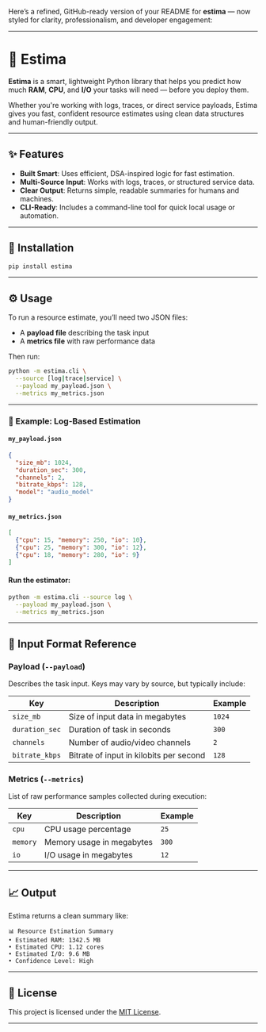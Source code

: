Here’s a refined, GitHub-ready version of your README for **estima** — now styled for clarity, professionalism, and developer engagement:

---

# 🧠 Estima

**Estima** is a smart, lightweight Python library that helps you predict how much **RAM**, **CPU**, and **I/O** your tasks will need — before you deploy them.

Whether you're working with logs, traces, or direct service payloads, Estima gives you fast, confident resource estimates using clean data structures and human-friendly output.

---

## ✨ Features

- **Built Smart**: Uses efficient, DSA-inspired logic for fast estimation.
- **Multi-Source Input**: Works with logs, traces, or structured service data.
- **Clear Output**: Returns simple, readable summaries for humans and machines.
- **CLI-Ready**: Includes a command-line tool for quick local usage or automation.

---

## 🚀 Installation

```bash
pip install estima
```

---

## ⚙️ Usage

To run a resource estimate, you’ll need two JSON files:

- A **payload file** describing the task input
- A **metrics file** with raw performance data

Then run:

```bash
python -m estima.cli \
  --source [log|trace|service] \
  --payload my_payload.json \
  --metrics my_metrics.json
```

---

### 📄 Example: Log-Based Estimation

#### `my_payload.json`
```json
{
  "size_mb": 1024,
  "duration_sec": 300,
  "channels": 2,
  "bitrate_kbps": 128,
  "model": "audio_model"
}
```

#### `my_metrics.json`
```json
[
  {"cpu": 15, "memory": 250, "io": 10},
  {"cpu": 25, "memory": 300, "io": 12},
  {"cpu": 18, "memory": 280, "io": 9}
]
```

#### Run the estimator:
```bash
python -m estima.cli --source log \
  --payload my_payload.json \
  --metrics my_metrics.json
```

---

## 📝 Input Format Reference

### Payload (`--payload`)
Describes the task input. Keys may vary by source, but typically include:

| Key           | Description                             | Example |
|---------------|-----------------------------------------|---------|
| `size_mb`     | Size of input data in megabytes         | `1024`  |
| `duration_sec`| Duration of task in seconds             | `300`   |
| `channels`    | Number of audio/video channels          | `2`     |
| `bitrate_kbps`| Bitrate of input in kilobits per second | `128`   |

### Metrics (`--metrics`)
List of raw performance samples collected during execution:

| Key      | Description                  | Example |
|----------|------------------------------|---------|
| `cpu`    | CPU usage percentage         | `25`    |
| `memory` | Memory usage in megabytes    | `300`   |
| `io`     | I/O usage in megabytes       | `12`    |

---

## 📈 Output

Estima returns a clean summary like:

```
📊 Resource Estimation Summary
• Estimated RAM: 1342.5 MB
• Estimated CPU: 1.12 cores
• Estimated I/O: 9.6 MB
• Confidence Level: High
```

---

## 📃 License

This project is licensed under the [MIT License](LICENSE).

---

